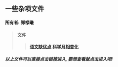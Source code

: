 ## 一些杂项文件
#### 所有者: 郑禄曦
> #### **文件**
>> **[语文缺优点](./语文缺优点)**
>> **[科学月相变化](./科学月相变化)**
##### 以上文件可以直接点击链接进入, 要想查看就点击进入吧!